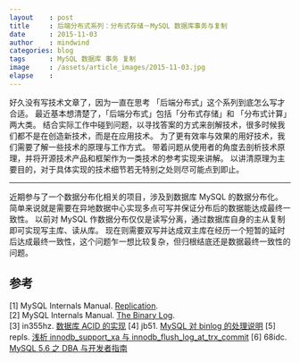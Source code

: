 ```yaml
---
layout    : post
title     : 后端分布式系列：分布式存储－MySQL 数据库事务与复制
date      : 2015-11-03
author    : mindwind
categories: blog
tags      : MySQL 数据库 事务 复制
image     : /assets/article_images/2015-11-03.jpg
elapse    :
---
```



好久没有写技术文章了，因为一直在思考 「后端分布式」这个系列到底怎么写才合适。
最近基本想清楚了，「后端分布式」包括「分布式存储」和 「分布式计算」两大类。
结合实际工作中碰到问题，以寻找答案的方式来剖解技术，很多时候我们都不是在创造新技术，而是在应用技术。
为了更有效率与效果的用好技术，我们需要了解一些技术的原理与工作方式。
带着问题从使用者的角度去剖析技术原理，并将开源技术产品和框架作为一类技术的参考实现来讲解。
以讲清原理为主要目的，对于具体实现的技术细节若无特别之处则尽可能点到即止。

----

近期参与了一个数据分布化相关的项目，涉及到数据库 MySQL 的数据分布化。
简单来说就是需要在异地数据中心实现多点可写并保证分布后的数据能达成最终一致性。
以前对 MySQL 作数据分布仅仅是读写分离，通过数据库自身的主从复制即可实现写主库、读从库。
现在则需要双写并达成双主库在经历一个短暂的延时后达成最终一致性，这个问题乍一想比较复杂，但归根结底还是数据最终一致性的问题。


## 参考
[1] MySQL Internals Manual. [Replication](http://dev.mysql.com/doc/internals/en/replication.html).  
[2] MySQL Internals Manual. [The Binary Log](http://dev.mysql.com/doc/internals/en/binary-log.html).  
[3] in355hz. [数据库 ACID 的实现](http://in355hz.iteye.com/blog/2029963)
[4] jb51. [MySQL 对 binlog 的处理说明](http://www.jb51.net/article/27556.htm)
[5] repls. [浅析 innodb_support_xa 与 innodb_flush_log_at_trx_commit](http://www.2cto.com/database/201306/221413.html)
[6] 68idc. [MySQL 5.6 之 DBA 与开发者指南](http://www.68idc.cn/help/mysqldata/mysql/20150127191299.html)
